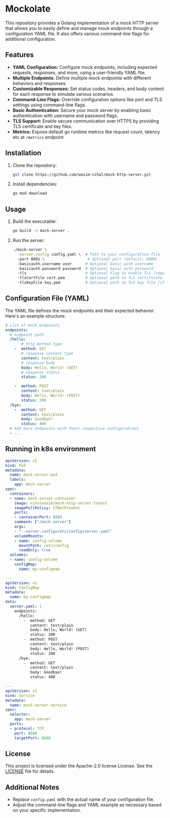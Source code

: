 # Mockolate
This repository provides a Golang implementation of a mock HTTP server that allows you to easily define and manage mock endpoints through a configuration YAML file. It also offers various command-line flags for additional configuration.

## Features

- **YAML Configuration:** Configure mock endpoints, including expected requests, responses, and more, using a user-friendly YAML file.
- **Multiple Endpoints:** Define multiple mock endpoints with different behaviors and responses.
- **Customizable Responses:** Set status codes, headers, and body content for each response to simulate various scenarios.
- **Command-Line Flags:** Override configuration options like port and TLS settings using command-line flags.
- **Basic Authentication:** Secure your mock server by enabling basic authentication with username and password flags.
- **TLS Support:** Enable secure communication over HTTPS by providing TLS certificate and key files.
- **Metrics:** Expose default go runtime metrics like request count, latency etc at `/metrics` endpoint

## Installation

1. Clone the repository:

    ```bash
    git clone https://github.com/wasim-nihal/mock-http-server.git
    ```


2. Install dependencies:

    ```bash
    go mod download
    ```


## Usage

1. Build the executable:

    ```bash
    go build -o mock-server .
    ```


2. Run the server:

    ```bash
    ./mock-server \
      -server.config config.yaml \  # Path to your configuration file
      -port 8081 \                   # Optional port (default: 8080)
      -basicauth.username user      # Optional basic auth username
      -basicauth.password password  # Optional basic auth password
      -tls                          # Optional flag to enable TLS (requires certificate and key)
      -tlsCertFile cert.pem         # Optional path to TLS certificate file (if -tls is set)
      -tlsKeyFile key.pem           # Optional path to TLS key file (if -tls is set)
    ```


## Configuration File (YAML)

The YAML file defines the mock endpoints and their expected behavior. Here's an example structure:

```yaml
# List of mock endpoints
endpoints:
  # endpoint path
  /hello:
       # http method type
    -  method: GET
       # response content type
       content: text/plain
       # response body
       body: Hello, World! (GET)
       # response status
       status: 200

    -  method: POST
       content: text/plain
       body: Hello, World! (POST)
       status: 200
  /bye:
    -  method: GET
       content: text/plain
       body: Goodbye!
       status: 400
  # Add more endpoints with their respective configurations
  - ...
```

## Running in k8s environment
```yaml
apiVersion: v1
kind: Pod
metadata:
  name: mock-server-pod
  labels:
    app: mock-server
spec:
  containers:
  - name: mock-server-container
    image: nihalwasim/mock-http-server:latest
    imagePullPolicy: IfNotPresent
    ports:
    - containerPort: 8080
    command: ["/mock-server"]
    args:
    - "--server.config=/etc/config/server.yaml"
    volumeMounts:
    - name: config-volume
      mountPath: /etc/config
      readOnly: true
  volumes:
  - name: config-volume
    configMap:
      name: my-configmap

---
apiVersion: v1
kind: ConfigMap
metadata:
  name: my-configmap
data:
  server.yaml: |
    endpoints:
      /hello:
        -  method: GET
           content: text/plain
           body: Hello, World! (GET)
           status: 200
        -  method: POST
           content: text/plain
           body: Hello, World! (POST)
           status: 200
      /bye:
        -  method: GET
           content: text/plain
           body: Goodbye!
           status: 400

---
apiVersion: v1
kind: Service
metadata:
  name: mock-server-service
spec:
  selector:
    app: mock-server
  ports:
  - protocol: TCP
    port: 8080
    targetPort: 8080
```

## License
This project is licensed under the Apache-2.0 license License. See the [LICENSE](https://github.com/wasim-nihal/mock-http-server/blob/master/LICENSE) file for details.

## Additional Notes
- Replace `config.yaml` with the actual name of your configuration file.
- Adjust the command-line flags and YAML example as necessary based on your specific implementation.
